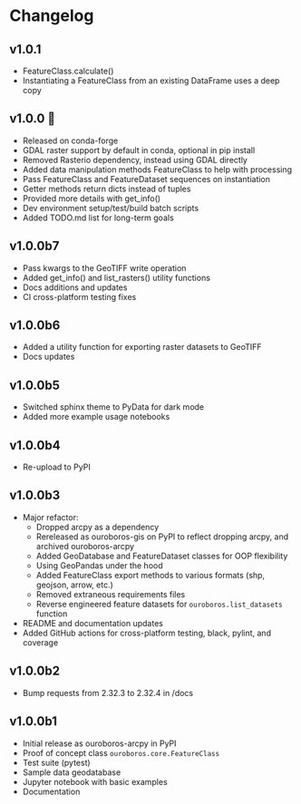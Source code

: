# Changelog

## v1.0.1

- FeatureClass.calculate()
- Instantiating a FeatureClass from an existing DataFrame uses a deep copy

## v1.0.0 🎉

- Released on conda-forge
- GDAL raster support by default in conda, optional in pip install
- Removed Rasterio dependency, instead using GDAL directly
- Added data manipulation methods FeatureClass to help with processing
- Pass FeatureClass and FeatureDataset sequences on instantiation
- Getter methods return dicts instead of tuples
- Provided more details with get_info()
- Dev environment setup/test/build batch scripts
- Added TODO.md list for long-term goals

## v1.0.0b7

- Pass kwargs to the GeoTIFF write operation
- Added get_info() and list_rasters() utility functions
- Docs additions and updates
- CI cross-platform testing fixes

## v1.0.0b6

- Added a utility function for exporting raster datasets to GeoTIFF
- Docs updates

## v1.0.0b5

- Switched sphinx theme to PyData for dark mode
- Added more example usage notebooks

## v1.0.0b4
 
- Re-upload to PyPI

## v1.0.0b3

- Major refactor:
  - Dropped arcpy as a dependency
  - Rereleased as ouroboros-gis on PyPI to reflect dropping arcpy, and archived ouroboros-arcpy
  - Added GeoDatabase and FeatureDataset classes for OOP flexibility
  - Using GeoPandas under the hood
  - Added FeatureClass export methods to various formats (shp, geojson, arrow, etc.)
  - Removed extraneous requirements files
  - Reverse engineered feature datasets for `ouroboros.list_datasets` function
- README and documentation updates
- Added GitHub actions for cross-platform testing, black, pylint, and coverage

## v1.0.0b2

- Bump requests from 2.32.3 to 2.32.4 in /docs

## v1.0.0b1

- Initial release as ouroboros-arcpy in PyPI
- Proof of concept class `ouroboros.core.FeatureClass`
- Test suite (pytest) 
- Sample data geodatabase
- Jupyter notebook with basic examples 
- Documentation
